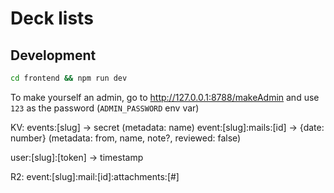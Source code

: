 # Deck lists

## Development

```bash
cd frontend && npm run dev
```

To make yourself an admin, go to <http://127.0.0.1:8788/makeAdmin> and use `123` as the password (`ADMIN_PASSWORD` env var)

KV:
events:[slug] -> secret (metadata: name)
event:[slug]:mails:[id] -> {date: number} (metadata: from, name, note?, reviewed: false)

user:[slug]:[token] -> timestamp

R2:
event:[slug]:mail:[id]:attachments:[#]
